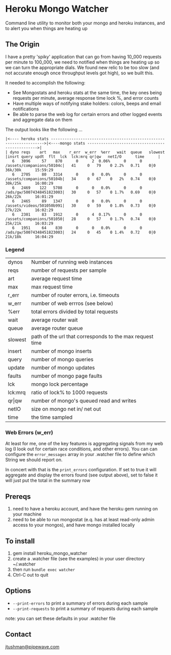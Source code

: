 # Heroku Mongo Watcher

Command line utility to monitor both your mongo and heroku instances, and to alert you when things are heating up

## The Origin

I have a pretty 'spiky' application that can go from having 10_000 requests per minute to 100_000, we need to notified
when things are heating up so we can turn the appropriate dials.  We found new relic to be too slow
(and not accurate enough once throughput levels got high), so we built this.

It needed to accomplish the following:

* See Mongostats and heroku stats at the same time, the key ones being requests per minute, average response time
  lock %, and error counts
* Have multiple ways of notifying stake holders: colors, beeps and email notifications
* Be able to parse the web log for certain errors and other logged events and aggregate data on them

The output looks like the following ...

    |<---- heroku stats ------------------------------------------------------------------->|<----mongo stats ------------------------------------------------>|
    | dyno reqs    art   max    r_err  w_err  %err   wait  queue   slowest                  |insrt query updt  flt  lck  lck:mrq qr|qw   netI/O      time      |
       6   3096     57    870      0      2  0.06%      0      0   /assets/companions/50104c|   41     0   79    0 2.2%   0.71    0|0   36k/30k      15:59:29
       6   2705     80   3314      0      0   0.0%      0      0   /assets/companions/50104b|   34     0   67    0   2%   0.74    0|0   30k/25k      16:00:29
       6   2469    122   5708      0      0   0.0%      0      0   /ads/gw/50074348451823003|   30     0   57    0 1.7%   0.69    0|0   26k/22k      16:01:29
       6   2465     89   1347      0      0   0.0%      0      0   /assets/videos/501050b991|   30     0   59    0 1.8%   0.73    0|0   27k/22k      16:02:29
       6   2301     83   1912      0      4  0.17%      0      0   /assets/companions/501050|   28     0   57    0 1.7%   0.74    0|0   25k/21k      16:03:29
       6   1951     64    830      0      0   0.0%      0      0   /ads/gw/50074348451823003|   24     0   45    0 1.4%   0.72    0|0   21k/18k      16:04:29

### Legend
<table>
    <tr><td>dynos</td><td>Number of running web instances</td></tr>
    <tr><td>reqs</td><td>number of requests per sample</td></tr>
    <tr><td>art</td><td>average request time</td></tr>
    <tr><td>max</td><td>max request time</td></tr>
    <tr><td>r_err</td><td>number of router errors, i.e. timeouts</td></tr>
    <tr><td>w_err</td><td>number of web errros (see below)</td></tr>
    <tr><td>%err</td><td>total errors divided by total requests</td></tr>
    <tr><td>wait</td><td>average router wait</td></tr>
    <tr><td>queue</td><td>average router queue</td></tr>
    <tr><td>slowest</td><td>path of the url that corresponds to the max request time</td></tr>
    <tr><td>insert</td><td>number of mongo inserts</td></tr>
    <tr><td>query</td><td>number of mongo queries</td></tr>
    <tr><td>update</td><td>number of mongo updates</td></tr>
    <tr><td>faults</td><td>number of mongo page faults</td></tr>
    <tr><td>lck</td><td>mongo lock percentage</td></tr>
    <tr><td>lck:mrq</td><td>ratio of lock% to 1000 requests</td></tr>
    <tr><td>qr|qw</td><td>number of mongo's queued read and writes</td></tr>
    <tr><td>netIO</td><td>size on mongo net in/ net out</td></tr>
    <tr><td>time</td><td>the time sampled</td></tr>
</table>

### Web Errors (w_err)
At least for me, one of the key features is aggregating signals from my web log (I look out for certain race conditions,
and other errors).  You can can configure the `error_messages` array in your .watcher file to define which String we
should report on.

In concert with that is the `print_errors` configuration.  If set to true it will aggregate and display the errors
found (see output above), set to false it will just put the total in the summary row


## Prereqs

1. need to have a heroku account, and have the heroku gem running on your machine
2. need to be able to run mongostat (e.q. has at least read-only admin access to your mongos), and have mongo installed
locally

## To install

1. gem install heroku_mongo_watcher
2. create a .watcher file (see the examples) in your user directory ~/.watcher
3. then run `bundle exec watcher`
4. Ctrl-C out to quit

## Options

*  `--print-errors` to print a summary of errors during each sample
*  `--print-requests` to print a summary of requests during each sample

note: you can set these defaults in your .watcher file

## Contact

jtushman@pipewave.com
